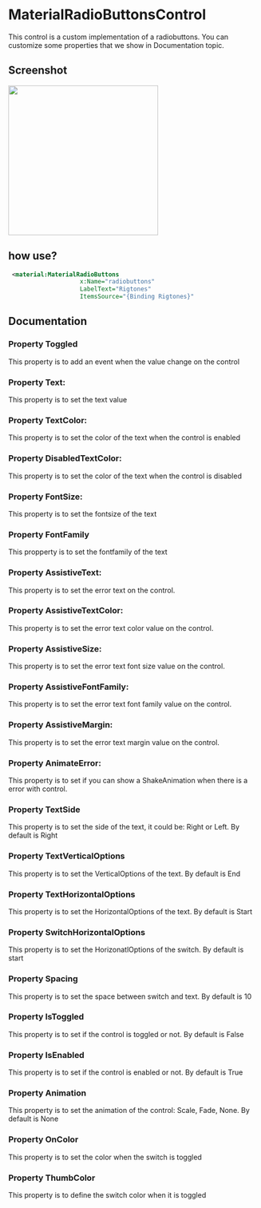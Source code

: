 # MaterialRadioButtonsControl
This control is a custom implementation of a radiobuttons. You can customize some properties that we show in Documentation topic. 

## Screenshot
<img src="https://github.com/HorusSoftwareUY/MaterialDesignControlsPlugin/blob/master/screenshots/radiobuttons.jpg" width="300">

## how use?
```XML
 <material:MaterialRadioButtons
                    x:Name="radiobuttons" 
                    LabelText="Rigtones" 
                    ItemsSource="{Binding Rigtones}"
```

## Documentation

### Property Toggled
This property is to add an event when the value change on the control

### Property Text:
This property is to set the text value

### Property TextColor:
This property is to set the color of the text when the control is enabled

### Property DisabledTextColor:
This property is to set the color of the text when the control is disabled

### Property FontSize:
This property is to set the fontsize of the text

### Property FontFamily
This propperty is to set the fontfamily of the text

### Property AssistiveText:
This property is to set the error text on the control. 

### Property AssistiveTextColor:
This property is to set the error text color value on the control.

### Property AssistiveSize:
This property is to set the error text font size value on the control. 

### Property AssistiveFontFamily:
This property is to set the error text font family value on the control.

### Property AssistiveMargin:
This property is to set the error text margin value on the control.

### Property AnimateError:
This property is to set if you can show a ShakeAnimation when there is a error with control.

### Property TextSide
This property is to set the side of the text, it could be: Right or Left. By default is Right

### Property TextVerticalOptions
This property is to set the VerticalOptions of the text. By default is End

### Property TextHorizontalOptions
This property is to set the HorizontalOptions of the text. By default is Start

### Property SwitchHorizontalOptions
This property is to set the HorizonatlOptions of the switch. By default is start

### Property Spacing
This property is to set the space between switch and text. By default is 10

### Property IsToggled
This property is to set if the control is toggled or not. By default is False

### Property IsEnabled
This property is to set if the control is enabled or not. By default is True

### Property Animation
This property is to set the animation of the control: Scale, Fade, None. By default is None

### Property OnColor
This property is to set the color when the switch is toggled

### Property ThumbColor
This property is to define the switch color when it is toggled

